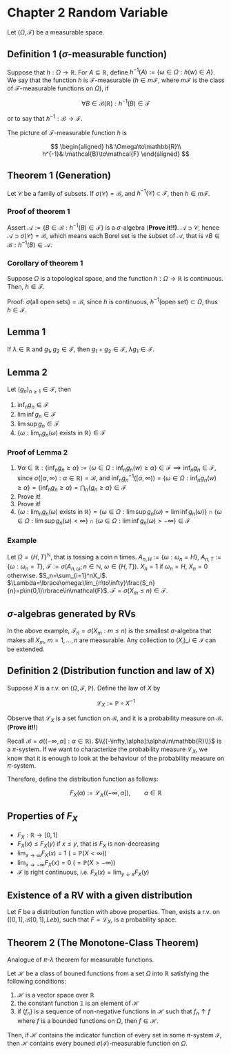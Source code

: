 # Chapter 2 Random Variable

Let $(\Omega,\mathcal{F})$ be a measurable space.

## Definition 1 ($\sigma$-measurable function)

Suppose that $h:\Omega\to\mathbb{R}$. For $A\subseteq\mathbb{R}$, define $h^{-1}(A):=\lbrace \omega\in\Omega:h(w)\in A\rbrace$. We say that the function $h$ is $\mathcal{F}$-measurable ($h\in m\mathcal{F}$, where $m\mathcal{F}$ is the class of $\mathcal{F}$-measurable functions on $\Omega$), if

$$
\forall B\in\mathcal{B}(\mathbb{R}):h^{-1}(B)\in\mathcal{F}
$$

or to say that $h^{-1}:\mathcal{B}\to\mathcal{F}$.

The picture of $\mathcal{F}$-measurable function $h$ is

$$
\begin{aligned}
h&:\Omega\to\mathbb{R}\\
h^{-1}&:\mathcal{B}\to\mathcal{F}
\end{aligned}
$$

## Theorem 1 (Generation)

Let $\mathcal{C}$ be a family of subsets. If $\sigma(\mathcal{C})=\mathcal{B}$, and $h^{-1}(\mathcal{C})\subset\mathcal{F}$, then $h\in m\mathcal{F}$.

### Proof of theorem 1

Assert $\mathcal{A}:=\lbrace B\in\mathcal{B}: h^{-1}(B)\in\mathcal{F} \rbrace$ is a $\sigma$-algebra (**Prove it!!)**. $\mathcal{A}\supset\mathcal{C}$, hence $\mathcal{A}\supset\sigma(\mathcal{C})=\mathcal{B}$, which means each Borel set is the subset of $\mathcal{A}$, that is $\forall B\in\mathcal{B}: h^{-1}(B)\in\mathcal{A}$.

### Corollary of theorem 1

Suppose $\Omega$ is a topological space, and the function $h:\Omega\to\mathbb{R}$ is continuous. Then, $h\in\mathcal{F}$. 

Proof: $\sigma(\text{all open sets})=\mathcal{B}$, since $h$ is continuous, $h^{-1}(\text{open set})\subset\Omega$, thus $h\in\mathcal{F}$.

## Lemma 1

If $\lambda\in\mathbb{R}$ and $g_1,g_2\in\mathcal{F}$, then $g_1+g_2\in\mathcal{F}$, $\lambda g_1\in\mathcal{F}$.

## Lemma 2

Let $(g_n)_{n\geq1}\in\mathcal{F}$, then 

1. $\inf_ng_n\in\mathcal{F}$
2. $\lim\inf g_n\in\mathcal{F}$
3. $\lim\sup g_n\in\mathcal{F}$
4. $\lbrace \omega:\lim_ng_n(\omega)\text{ exists in }\mathbb{R} \rbrace\in\mathcal{F}$

### Proof of Lemma 2

1. $\forall\alpha\in\mathbb{R}:\lbrace\inf_ng_n\geq\alpha\rbrace:=\lbrace\omega\in\Omega:\inf_ng_n(w)\geq\alpha\rbrace\in\mathcal{F}\implies\inf_ng_n\in\mathcal{F}$, since $\sigma([\alpha,\infty):\alpha\in\mathbb{R})=\mathcal{B}$, and $\inf_n g_n^{-1}([\alpha,\infty))=\lbrace\omega\in\Omega:\inf_ng_n(w)\geq\alpha\rbrace=\lbrace\inf_ng_n\geq\alpha\rbrace=\bigcap_n\lbrace g_n\geq\alpha\rbrace\in\mathcal{F}$
2. Prove it!
3. Prove it!
4. $\lbrace\omega:\lim_ng_n(\omega)\text{ exists in }\mathbb{R}\rbrace=\lbrace\omega\in\Omega:\lim\sup g_n(\omega)=\lim\inf g_n(\omega)\rbrace\cap\lbrace\omega\in\Omega:\lim\sup g_n(\omega)<\infty\rbrace\cap\lbrace\omega\in\Omega:\lim\inf g_n(\omega)>-\infty\rbrace\in\mathcal{F}$

### Example

Let $\Omega=\lbrace H,T\rbrace^{\mathbb{N}}$, that is tossing a coin n times. $A_{n,H}:=\lbrace\omega:\omega_n=H\rbrace$, $A_{n,T}:=\lbrace\omega:\omega_n=T\rbrace$, $\mathcal{F}:=\sigma(A_{n,\omega};n\in\mathbb{N}$, $\omega\in\lbrace H,T\rbrace)$. $X_n=1$ if $\omega_n=H$, $X_n=0$ otherwise. $S_n=\sum_{i=1}^nX_i$. $\Lambda=\lbrace\omega:\lim_{n\to\infty}\frac{S_n}{n}=p\in(0,1)\rbrace\in\mathcal{F}$. $\mathcal{F}=\sigma(X_m\leq n)\in\mathcal{F}$.

## $\sigma$-algebras generated by RVs

In the above example, $\mathcal{F}_n=\sigma(X_m:m\leq n)$ is the smallest $\sigma$-algebra that makes all $X_m$, $m=1,\dots,n$ are measurable. Any collection to $(X_i)\_{i\in\mathcal{I}}$ can be extended.

## Definition 2 (Distribution function and law of X)

Suppose $X$ is a r.v. on $(\Omega, \mathcal{F}, \mathbb{P})$. Define the law of $X$ by

$$
\mathcal{L}_X:=\mathbb{P}\circ X^{-1}
$$

Observe that $\mathcal{L}_X$ is a set function on $\mathcal{B}$, and it is a probability measure on $\mathcal{B}$. (**Prove it!!**)

Recall $\mathcal{B}=\sigma((-\infty,\alpha]:\alpha\in\mathbb{R})$. $\\{(-\infty,\alpha]:\alpha\in\mathbb{R}\\}$ is a $\pi$-system. If we want to characterize the probability measure $\mathcal{L}_X$, we know that it is enough to look at the behaviour of the probability measure on $\pi$-system.

Therefore, define the distribution function as follows:

$$
F_X(\alpha):=\mathcal{L}_X((-\infty,\alpha]),\qquad\alpha\in\mathbb{R}
$$

## Properties of $F_X$

- $F_X:\mathbb{R}\to[0,1]$
- $F_X(x)\leq F_X(y)$ if $x\leq y$, that is $F_X$ is non-decreasing
- $\lim_{x\to\infty}F_X(x)=1$   ($=\mathbb{P}(X<\infty)$)
- $\lim_{x\to-\infty}F_X(x)=0$   ($=\mathbb{P}(X>-\infty)$)
- $\mathcal{F}$ is right continuous, i.e. $F_X(x)=\lim_{y\downarrow x}F_X(y)$

## Existence of a RV with a given distribution

Let $F$ be a distribution function with above properties. Then, exists a r.v. on $([0,1],\mathcal{B}[0,1],Leb)$, such that $F=\mathcal{L}_X$, is a probability space.

## Theorem 2 (The Monotone-Class Theorem)

Analogue of $\pi$-$\lambda$ theorem for measurable functions.

Let $\mathcal{H}$ be a class of bouned functions from a set $\Omega$ into $\mathbb{R}$ satisfying the following conditions:

1. $\mathcal{H}$ is a vector space over $\mathbb{R}$
2. the constant function $\mathbb{1}$ is an element of $\mathcal{H}$
3. if $(f_n)$ is a sequence of non-negative functions in $\mathcal{H}$ such that $f_n\uparrow f$ where $f$ is a bounded functions on $\Omega$, then $f\in\mathcal{H}$.

Then, if $\mathcal{H}$ contains the indicator function of every set in some $\pi$-system $\mathcal{I}$, then $\mathcal{H}$ contains every bouned $\sigma(\mathcal{I})$-measurable function on $\Omega$.
